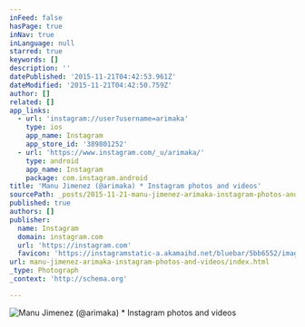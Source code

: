 ```yaml
---
inFeed: false
hasPage: true
inNav: true
inLanguage: null
starred: true
keywords: []
description: ''
datePublished: '2015-11-21T04:42:53.961Z'
dateModified: '2015-11-21T04:42:50.759Z'
author: []
related: []
app_links:
  - url: 'instagram://user?username=arimaka'
    type: ios
    app_name: Instagram
    app_store_id: '389801252'
  - url: 'https://www.instagram.com/_u/arimaka/'
    type: android
    app_name: Instagram
    package: com.instagram.android
title: 'Manu Jimenez (@arimaka) * Instagram photos and videos'
sourcePath: _posts/2015-11-21-manu-jimenez-arimaka-instagram-photos-and-videos.md
published: true
authors: []
publisher:
  name: Instagram
  domain: instagram.com
  url: 'https://instagram.com'
  favicon: 'https://instagramstatic-a.akamaihd.net/bluebar/5bb6552/images/ico/favicon.ico'
url: manu-jimenez-arimaka-instagram-photos-and-videos/index.html
_type: Photograph
_context: 'http://schema.org'

---
```

![Manu Jimenez &lpar;&commat;arimaka&rpar; &midast; Instagram photos and videos](https://scontent.cdninstagram.com/hphotos-xtf1/t51.2885-19/11848942_1688379481398184_1209588879_a.jpg)